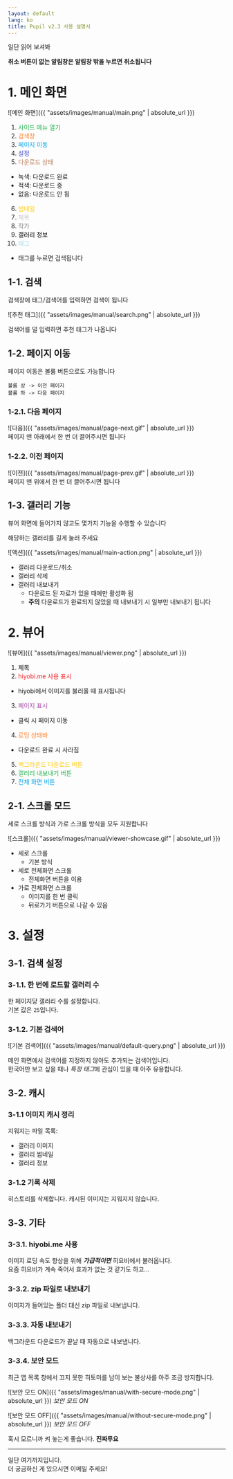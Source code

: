 ```yaml
---
layout: default
lang: ko
title: Pupil v2.3 사용 설명서
---
```


일단 읽어 보셔봐  

**취소 버튼이 없는 알림창은 알림창 밖을 누르면 취소됩니다**

# 1. 메인 화면

![메인 화면]({{ "assets/images/manual/main.png" | absolute_url  }})

1. <span style="color:rgb(34,177,76)">사이드 메뉴 열기</span>
2. <span style="color:rgb(255,127,39)">검색창</span>
3. <span style="color:rgb(0,162,232)">페이지 이동</span>
4. <span style="color:rgb(63,72,204)">설정</span>
5. <span style="color:rgb(185,122,87)">다운로드 상태</span>
 - 녹색: 다운로드 완료
 - 적색: 다운로드 중
 - 없음: 다운로드 안 됨
6. <span style="color:rgb(255,201,14)">썸네일</span>
7. <span style="color:rgb(195,195,195)">제목</span>
8. <span style="color:rgb(127,127,127)">작가</span>
9. <span style="color:rgb(0,0,0)">갤러리 정보</span>
10. <span style="color:rgb(153,217,234)">태그</span>
 - 태그를 누르면 검색됩니다

## 1-1. 검색

검색창에 태그/검색어를 입력하면 검색이 됩니다

![추천 태그]({{ "assets/images/manual/search.png" | absolute_url  }})

검색어를 덜 입력하면 추천 태그가 나옵니다

## 1-2. 페이지 이동
페이지 이동은 볼륨 버튼으로도 가능합니다
```
볼륨 상 -> 이전 페이지
볼륨 하 -> 다음 페이지
```

### 1-2.1. 다음 페이지
![다음]({{ "assets/images/manual/page-next.gif" | absolute_url  }})    
페이지 맨 아래에서 한 번 더 끌어주시면 됩니다

### 1-2.2. 이전 페이지
![이전]({{ "assets/images/manual/page-prev.gif" | absolute_url  }})  
페이지 맨 위에서 한 번 더 끌어주시면 됩니다

## 1-3. 갤러리 기능
뷰어 화면에 들어가지 않고도 몇가지 기능을 수행할 수 있습니다

해당하는 갤러리를 길게 눌러 주세요

![액션]({{ "assets/images/manual/main-action.png" | absolute_url }})  

- 갤러리 다운로드/취소
- 갤러리 삭제
- 갤러리 내보내기
  - 다운로드 된 자료가 있을 때에만 활성화 됨
  - **주의** 다운로드가 완료되지 않았을 때 내보내기 시 일부만 내보내기 됩니다

# 2. 뷰어

![뷰어]({{ "assets/images/manual/viewer.png" | absolute_url  }})

1. <span style="color:rgb(0,0,0)">제목</span>
2. <span style="color:rgb(238,28,36)">hiyobi.me 사용 표시</span>
 - hiyobi에서 이미지를 불러올 때 표시됩니다
3. <span style="color:rgb(163,73,164)">페이지 표시</span>
 - 클릭 시 페이지 이동
4. <span style="color:rgb(255,127,39)">로딩 상태바</span>
 - 다운로드 완료 시 사라짐
5. <span style="color:rgb(255,201,14)">백그라운드 다운로드 버튼</span>
6. <span style="color:rgb(34,177,76)">갤러리 내보내기 버튼</span>
7. <span style="color:rgb(0,162,232)">전체 화면 버튼</span>

## 2-1. 스크롤 모드

세로 스크롤 방식과 가로 스크롤 방식을 모두 지원합니다

![스크롤]({{ "assets/images/manual/viewer-showcase.gif" | absolute_url  }})

* 세로 스크롤
  * 기본 방식
* 세로 전체화면 스크롤
  * 전체화면 버튼을 이용
* 가로 전체화면 스크롤
  * 이미지를 한 번 클릭
  * 뒤로가기 버튼으로 나갈 수 있음

# 3. 설정

## 3-1. 검색 설정
### 3-1.1. 한 번에 로드할 갤러리 수
한 페이지당 갤러리 수를 설정합니다.  
기본 값은 `25`입니다.

### 3-1.2. 기본 검색어
![기본 검색어]({{ "assets/images/manual/default-query.png" | absolute_url  }})

메인 화면에서 검색어를 지정하지 않아도 추가되는 검색어입니다.  
한국어만 보고 싶을 때나 *특정 태그*에 관심이 있을 때 아주 유용합니다.

## 3-2. 캐시
### 3-1.1 이미지 캐시 정리
지워지는 파일 목록:
* 갤러리 이미지
* 갤러리 썸네일
* 갤러리 정보

### 3-1.2 기록 삭제
히스토리를 삭제합니다. 캐시된 이미지는 지워지지 않습니다.

## 3-3. 기타
### 3-3.1. hiyobi.me 사용
이미지 로딩 속도 향상을 위해 ***가급적이면*** 히요비에서 불러옵니다.  
요즘 히요비가 계속 죽어서 효과가 없는 것 같기도 하고...

### 3-3.2. zip 파일로 내보내기
이미지가 들어있는 폴더 대신 zip 파일로 내보냅니다.

### 3-3.3. 자동 내보내기
백그라운드 다운로드가 끝날 때 자동으로 내보냅니다.

### 3-3.4. 보안 모드
최근 앱 목록 창에서 끄지 못한 히토미를 남이 보는 불상사를 아주 조금 방지합니다.  

![보안 모드 ON]({{ "assets/images/manual/with-secure-mode.png" | absolute_url  }})
*보안 모드 ON*

![보안 모드 OFF]({{ "assets/images/manual/without-secure-mode.png" | absolute_url  }})
*보안 모드 OFF*

혹시 모르니까 켜 놓는게 좋습니다. **진짜루요**

---

일단 여기까지입니다.  
더 궁금하신 게 있으시면 이메일 주세요!
```
```

